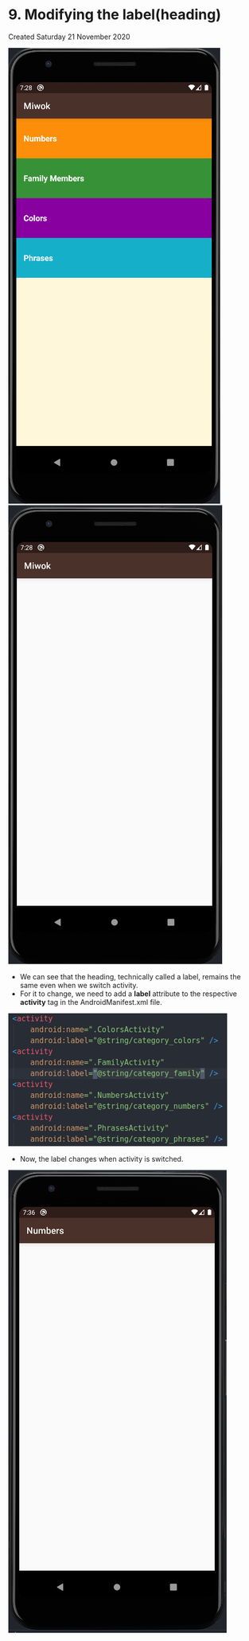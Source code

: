 # 9. Modifying the label(heading)
Created Saturday 21 November 2020

![](./9._Modifying_the_label(heading)/pasted_image.png) ![](./9._Modifying_the_label(heading)/pasted_image001.png)

* We can see that the heading, technically called a label, remains the same even when we switch activity.
* For it to change, we need to add a **label** attribute to the respective **activity** tag in the AndroidManifest.xml file.

![](./9._Modifying_the_label(heading)/pasted_image002.png)

* Now, the label changes when activity is switched.

![](./9._Modifying_the_label(heading)/pasted_image003.png)


